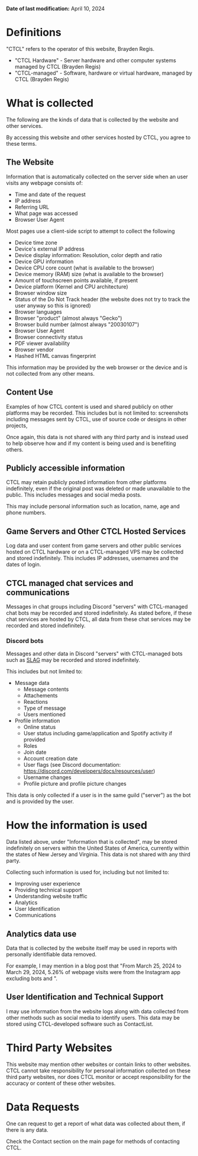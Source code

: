**Date of last modification:** April 10, 2024

# Definitions
"CTCL" refers to the operator of this website, Brayden Regis.

- "CTCL Hardware" - Server hardware and other computer systems managed by CTCL (Brayden Regis)
- "CTCL-managed" - Software, hardware or virtual hardware, managed by CTCL (Brayden Regis)

# What is collected
The following are the kinds of data that is collected by the website and other services.

By accessing this website and other services hosted by CTCL, you agree to these terms.

## The Website
Information that is automatically collected on the server side when an user visits any webpage consists of:

- Time and date of the request
- IP address
- Referring URL
- What page was accessed
- Browser User Agent

Most pages use a client-side script to attempt to collect the following

- Device time zone
- Device's external IP address
- Device display information: Resolution, color depth and ratio
- Device GPU information
- Device CPU core count (what is available to the browser)
- Device memory (RAM) size (what is available to the browser)
- Amount of touchscreen points available, if present
- Device platform (Kernel and CPU architecture)
- Browser window size
- Status of the Do Not Track header (the website does not try to track the user anyway so this is ignored)
- Browser languages
- Browser "product" (almost always "Gecko")
- Browser build number (almost always "20030107")
- Browser User Agent
- Browser connectivity status
- PDF viewer availability
- Browser vendor
- Hashed HTML canvas fingerprint

This information may be provided by the web browser or the device and is not collected from any other means.

## Content Use
Examples of how CTCL content is used and shared publicly on other platforms may be recorded. This includes but is not limited to: screenshots including messages sent by CTCL, use of source code or designs in other projects,

Once again, this data is not shared with any third party and is instead used to help observe how and if my content is being used and is benefiting others.

## Publicly accessible information
CTCL may retain publicly posted information from other platforms indefinitely, even if the original post was deleted or made unavailable to the public. This includes messages and social media posts.

This may include personal information such as location, name, age and phone numbers.

## Game Servers and Other CTCL Hosted Services
Log data and user content from game servers and other public services hosted on CTCL hardware or on a CTCL-managed VPS may be collected and stored indefinitely. This includes IP addresses, usernames and the dates of login.

## CTCL managed chat services and communications
Messages in chat groups including Discord "servers" with CTCL-managed chat bots may be recorded and stored indefinitely. As stated before, if these chat services are hosted by CTCL, all data from these chat services may be recorded and stored indefinitely.

### Discord bots
Messages and other data in Discord "servers" with CTCL-managed bots such as [SLAG](../projects/slag/) may be recorded and stored indefinitely.

This includes but not limited to:

- Message data
    - Message contents
    - Attachements
    - Reactions
    - Type of message
    - Users mentioned
- Profile information
    - Online status
    - User status including game/application and Spotify activity if provided
    - Roles
    - Join date
    - Account creation date
    - User flags (see Discord documentation: https://discord.com/developers/docs/resources/user)
    - Username changes
    - Profile picture and profile picture changes

This data is only collected if a user is in the same guild ("server") as the bot and is provided by the user.

# How the information is used
Data listed above, under "Information that is collected", may be stored indefinitely on servers within the United States of America, currently within the states of New Jersey and Virginia. This data is not shared with any third party.

Collecting such information is used for, including but not limited to:

- Improving user experience
- Providing technical support
- Understanding website traffic
- Analytics
- User Identification
- Communications

## Analytics data use
Data that is collected by the website itself may be used in reports with personally identifiable data removed.

For example, I may mention in a blog post that "From March 25, 2024 to March 29, 2024, 5.26% of webpage visits were from the Instagram app excluding bots and ".

## User Identification and Technical Support
I may use information from the website logs along with data collected from other methods such as social media to identify users. This data may be stored using CTCL-developed software such as ContactList.

# Third Party Websites
This website may mention other websites or contain links to other websites. CTCL cannot take responsibility for personal information collected on these third party websites, nor does CTCL monitor or accept responsibility for the accuracy or content of these other websites.

# Data Requests
One can request to get a report of what data was collected about them, if there is any data. 

Check the Contact section on the main page for methods of contacting CTCL.